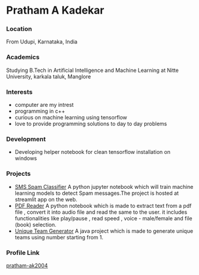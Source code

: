 # Pratham A Kadekar

### Location

From Udupi, Karnataka, India

### Academics

Studying B.Tech in Artificial Intelligence and Machine Learning at Nitte University, karkala taluk, Manglore

### Interests

- computer are my intrest
- programming in c++
- curious on machine learning using tensorflow
- love to provide programming solutions to day to day problems

### Development

- Developing helper notebook for clean tensorflow installation on windows

### Projects

- [SMS Spam Classifier](https://github.com/pratham-ak2004/sms-spam-classifier) A python jupyter notebook which will train machine learning models to detect Spam messages.The project is hosted at streamlit app on the web.
- [PDF Reader](https://github.com/pratham-ak2004/PDF-Reader) A python notebook which is made to extract text from a pdf file , convert it into audio file and read the same to the user. it includes functionalities like play/pause , read speed , voice - male/female and file (book) selection.
- [Unique Team Generator](https://github.com/pratham-ak2004/Unique-Team-Generator) A java project which is made to generate unique teams using number starting from 1.

### Profile Link

[pratham-ak2004](https://github.com/pratham-ak2004)